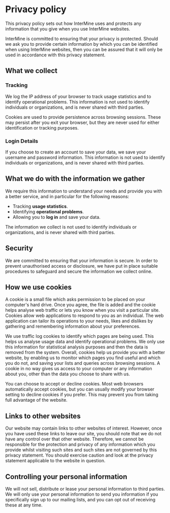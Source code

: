 # Privacy policy

This privacy policy sets out how InterMine uses and protects any information that you give when you use InterMine websites.

InterMine is committed to ensuring that your privacy is protected. Should we ask you to provide certain information by which you can be identified when using InterMine websites, then you can be assured that it will only be used in accordance with this privacy statement.

## What we collect

### Tracking

We log the IP address of your browser to track usage statistics and to identify operational problems. This information is not used to identify individuals or organizations, and is never shared with third parties.

Cookies are used to provide persistence across browsing sessions. These may persist after you exit your browser, but they are never used for either identification or tracking purposes.

### Login Details

If you choose to create an account to save your data, we save your username and password information. This information is not used to identify individuals or organizations, and is never shared with third parties.

## What we do with the information we gather

We require this information to understand your needs and provide you with a better service, and in particular for the following reasons:

* Tracking **usage statistics**.
* Identifying **operational problems**.
* Allowing you to **log in** and save your data.

The information we collect is not used to identify individuals or organizations, and is never shared with third parties.

## Security

We are committed to ensuring that your information is secure. In order to prevent unauthorised access or disclosure, we have put in place suitable procedures to safeguard and secure the information we collect online.

## How we use cookies

A cookie is a small file which asks permission to be placed on your computer's hard drive. Once you agree, the file is added and the cookie helps analyse web traffic or lets you know when you visit a particular site. Cookies allow web applications to respond to you as an individual. The web application can tailor its operations to your needs, likes and dislikes by gathering and remembering information about your preferences.

We use traffic log cookies to identify which pages are being used. This helps us analyse usage data and identify operational problems. We only use this information for statistical analysis purposes and then the data is removed from the system. Overall, cookies help us provide you with a better website, by enabling us to monitor which pages you find useful and which you do not, and saving your lists and queries across browsing sessions. A cookie in no way gives us access to your computer or any information about you, other than the data you choose to share with us.

You can choose to accept or decline cookies. Most web browsers automatically accept cookies, but you can usually modify your browser setting to decline cookies if you prefer. This may prevent you from taking full advantage of the website.

## Links to other websites

Our website may contain links to other websites of interest. However, once you have used these links to leave our site, you should note that we do not have any control over that other website. Therefore, we cannot be responsible for the protection and privacy of any information which you provide whilst visiting such sites and such sites are not governed by this privacy statement. You should exercise caution and look at the privacy statement applicable to the website in question.

## Controlling your personal information

We will not sell, distribute or lease your personal information to third parties. We will only use your personal information to send you information if you specifically sign up to our mailing lists, and you can opt out of receiving these at any time.
